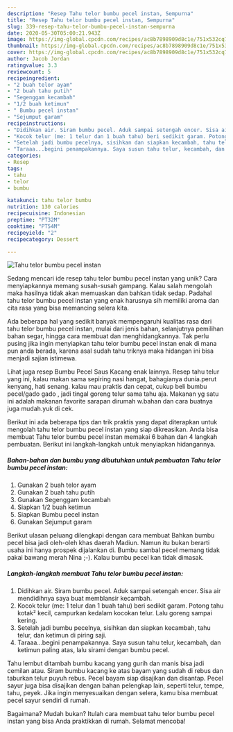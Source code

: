 ```yaml
---
description: "Resep Tahu telor bumbu pecel instan, Sempurna"
title: "Resep Tahu telor bumbu pecel instan, Sempurna"
slug: 339-resep-tahu-telor-bumbu-pecel-instan-sempurna
date: 2020-05-30T05:00:21.943Z
image: https://img-global.cpcdn.com/recipes/ac8b7898909d8c1e/751x532cq70/tahu-telor-bumbu-pecel-instan-foto-resep-utama.jpg
thumbnail: https://img-global.cpcdn.com/recipes/ac8b7898909d8c1e/751x532cq70/tahu-telor-bumbu-pecel-instan-foto-resep-utama.jpg
cover: https://img-global.cpcdn.com/recipes/ac8b7898909d8c1e/751x532cq70/tahu-telor-bumbu-pecel-instan-foto-resep-utama.jpg
author: Jacob Jordan
ratingvalue: 3.3
reviewcount: 5
recipeingredient:
- "2 buah telor ayam"
- "2 buah tahu putih"
- "Segenggam kecambah"
- "1/2 buah ketimun"
- " Bumbu pecel instan"
- "Sejumput garam"
recipeinstructions:
- "Didihkan air. Siram bumbu pecel. Aduk sampai setengah encer. Sisa air mendidihnya saya buat memblansir kecambah."
- "Kocok telur (me: 1 telur dan 1 buah tahu) beri sedikit garam. Potong tahu kotak² kecil, campurkan kedalam kocokan telur. Lalu goreng sampai kering."
- "Setelah jadi bumbu pecelnya, sisihkan dan siapkan kecambah, tahu telur, dan ketimun di piring saji."
- "Taraaa...begini penampakannya. Saya susun tahu telur, kecambah, dan ketimun paling atas, lalu sirami dengan bumbu pecel."
categories:
- Resep
tags:
- tahu
- telor
- bumbu

katakunci: tahu telor bumbu 
nutrition: 130 calories
recipecuisine: Indonesian
preptime: "PT32M"
cooktime: "PT54M"
recipeyield: "2"
recipecategory: Dessert

---
```



![Tahu telor bumbu pecel instan](https://img-global.cpcdn.com/recipes/ac8b7898909d8c1e/751x532cq70/tahu-telor-bumbu-pecel-instan-foto-resep-utama.jpg)

Sedang mencari ide resep tahu telor bumbu pecel instan yang unik? Cara menyiapkannya memang susah-susah gampang. Kalau salah mengolah maka hasilnya tidak akan memuaskan dan bahkan tidak sedap. Padahal tahu telor bumbu pecel instan yang enak harusnya sih memiliki aroma dan cita rasa yang bisa memancing selera kita.

Ada beberapa hal yang sedikit banyak mempengaruhi kualitas rasa dari tahu telor bumbu pecel instan, mulai dari jenis bahan, selanjutnya pemilihan bahan segar, hingga cara membuat dan menghidangkannya. Tak perlu pusing jika ingin menyiapkan tahu telor bumbu pecel instan enak di mana pun anda berada, karena asal sudah tahu triknya maka hidangan ini bisa menjadi sajian istimewa.

Lihat juga resep Bumbu Pecel Saus Kacang enak lainnya. Resep tahu telur yang ini, kalau makan sama sepiring nasi hangat, bahagianya dunia.perut kenyang, hati senang. kalau mau praktis dan cepat, cukup beli bumbu pecel/gado gado , jadi tingal goreng telur sama tahu aja. Makanan yg satu ini adalah makanan favorite sarapan dirumah w.bahan dan cara buatnya juga mudah.yuk di cek.


Berikut ini ada beberapa tips dan trik praktis yang dapat diterapkan untuk mengolah tahu telor bumbu pecel instan yang siap dikreasikan. Anda bisa membuat Tahu telor bumbu pecel instan memakai 6 bahan dan 4 langkah pembuatan. Berikut ini langkah-langkah untuk menyiapkan hidangannya.

<!--inarticleads1-->

##### Bahan-bahan dan bumbu yang dibutuhkan untuk pembuatan Tahu telor bumbu pecel instan:

1. Gunakan 2 buah telor ayam
1. Gunakan 2 buah tahu putih
1. Gunakan Segenggam kecambah
1. Siapkan 1/2 buah ketimun
1. Siapkan  Bumbu pecel instan
1. Gunakan Sejumput garam


Berikut ulasan peluang dilengkapi dengan cara membuat Bahkan bumbu pecel bisa jadi oleh-oleh khas daerah Madiun. Namun itu bukan berarti usaha ini hanya prospek dijalankan di. Bumbu sambal pecel memang tidak pakai bawang merah Nina ;-). Kalau bumbu pecel kan tidak dimasak. 

<!--inarticleads2-->

##### Langkah-langkah membuat Tahu telor bumbu pecel instan:

1. Didihkan air. Siram bumbu pecel. Aduk sampai setengah encer. Sisa air mendidihnya saya buat memblansir kecambah.
1. Kocok telur (me: 1 telur dan 1 buah tahu) beri sedikit garam. Potong tahu kotak² kecil, campurkan kedalam kocokan telur. Lalu goreng sampai kering.
1. Setelah jadi bumbu pecelnya, sisihkan dan siapkan kecambah, tahu telur, dan ketimun di piring saji.
1. Taraaa...begini penampakannya. Saya susun tahu telur, kecambah, dan ketimun paling atas, lalu sirami dengan bumbu pecel.


Tahu lembut ditambah bumbu kacang yang gurih dan manis bisa jadi cemilan atau. Siram bumbu kacang ke atas bayam yang sudah di rebus dan taburkan telur puyuh rebus. Pecel bayam siap disajikan dan disantap. Pecel sayur juga bisa disajikan dengan bahan pelengkap lain, seperti telur, tempe, tahu, peyek. Jika ingin menyesuaikan dengan selera, kamu bisa membuat pecel sayur sendiri di rumah. 

Bagaimana? Mudah bukan? Itulah cara membuat tahu telor bumbu pecel instan yang bisa Anda praktikkan di rumah. Selamat mencoba!
